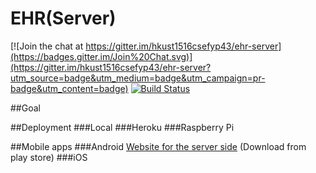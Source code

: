 # EHR(Server)

[![Join the chat at https://gitter.im/hkust1516csefyp43/ehr-server](https://badges.gitter.im/Join%20Chat.svg)](https://gitter.im/hkust1516csefyp43/ehr-server?utm_source=badge&utm_medium=badge&utm_campaign=pr-badge&utm_content=badge)
[![Build Status](https://travis-ci.org/hkust1516csefyp43/ehr-server.svg?branch=master)](https://travis-ci.org/hkust1516csefyp43/ehr-server)

##Goal

##Deployment
###Local
###Heroku
###Raspberry Pi

##Mobile apps
###Android
[Website for the server side](https://github.com/hkust1516csefyp43/ehr-android)
(Download from play store)
###iOS
